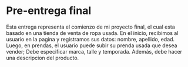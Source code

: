 # Pre-entrega final 

Esta entrega representa el comienzo de mi proyecto final, el cual esta basado en una tienda de venta de ropa usada. 
En el inicio, recibimos al usuario en la pagina y registramos sus datos: nombre, apellido, edad.
Luego, en prendas, el usuario puede subir su prenda usada que desea vender; Debe especificar marca, talle y temporada. Además, debe hacer una descripcion del producto.